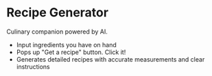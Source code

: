 # Recipe Generator

Culinary companion powered by AI.

- Input ingredients you have on hand
- Pops up "Get a recipe" button. Click it!
- Generates detailed recipes with accurate measurements and clear instructions
